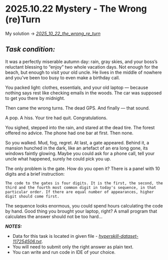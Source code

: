 # 2025.10.22 Mystery - The Wrong (re)Turn

My solution -> *[2025_10_22_the_wrong_re_turn](2025_10_22_the_wrong_re_turn.py)*

## **_Task condition:_**

It was a perfectly miserable autumn day: rain, gray skies, and your boss’s reluctant blessing to “enjoy” two whole vacation days. Not enough for the beach, but enough to visit your old uncle. He lives in the middle of nowhere and you've been too busy to even make a birthday call.

You packed light: clothes, essentials, and your old laptop — because nothing says rest like checking emails in the woods. The car was supposed to get you there by midnight.

Then came the wrong turns. The dead GPS. And finally — that sound.

A pop. A hiss. Your tire had quit. Congratulations.

You sighed, stepped into the rain, and stared at the dead tire. The forest offered no advice. The phone had one bar at first. Then none.

So you walked. Mud, fog, regret. At last, a gate appeared. Behind it, a mansion hunched in the dark, like an artefact of an era long gone, its windows faintly glowing. Maybe you could ask for a phone call, tell your uncle what happened, surely he could pick you up.

The only problem is the gate. How do you open it? There is a panel with 10 digits and a brief instruction:

```
The code to the gates is four digits. It is the first, the second, the third and the fourth most common digit in today's sequence, in that particular order. If there are equal number of appearances, higher digit should come first.
```

The sequence looks enormous, you could spend hours calculating the code by hand. Good thing you brought your laptop, right? A small program that calculates the answer should not be too hard...

**_NOTES:_**

- Data for this task is located in given file - *[hyperskill-dataset-117254506.txt](hyperskill-dataset-117254506.txt)*.
- You will need to submit only the right answer as plain text.
- You can write and run code in IDE of your choice.

#

<br />